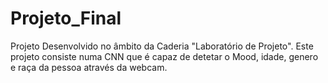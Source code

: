 # Projeto_Final
Projeto Desenvolvido no âmbito da Caderia "Laboratório de Projeto". Este projeto consiste numa CNN que é capaz de detetar o Mood, idade, genero e raça da pessoa através da webcam.
